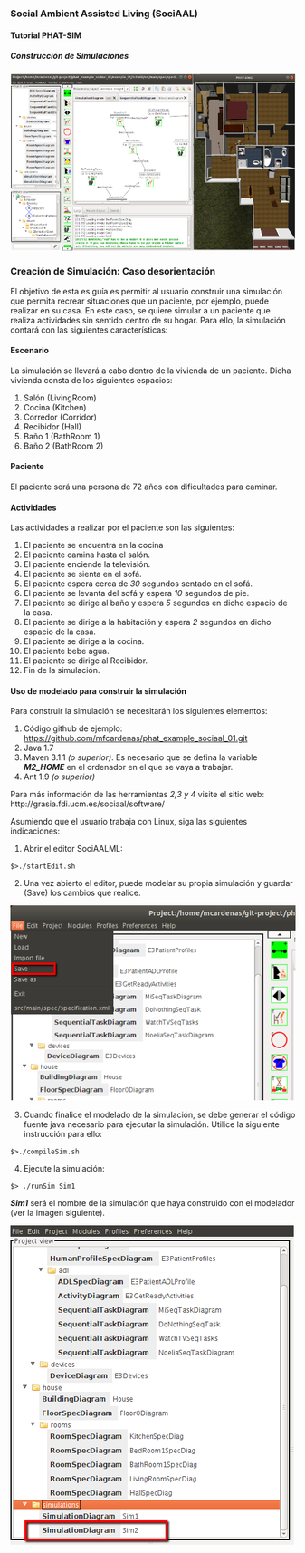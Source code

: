 ### Social Ambient Assisted Living (SociAAL)
#### Tutorial PHAT-SIM
##### Construcción de Simulaciones

<img src="https://github.com/mfcardenas/phat_example_sociaal_01/blob/master/img/img_portada_01.png" title="SociAAL Tool"/>

### Creación de Simulación: Caso desorientación

<p>El objetivo de esta es guía es permitir al usuario construir una simulación que permita recrear situaciones que un paciente, por ejemplo, puede realizar en su casa. En este caso, se quiere simular a un paciente que realiza actividades sin sentido dentro de su hogar. Para ello, la simulación contará con las siguientes características:</p>

#### Escenario
<p>La simulación se llevará a cabo dentro de la vivienda de un paciente. Dicha vivienda consta de los siguientes espacios:</p>

1. Salón (LivingRoom)
2. Cocina (Kitchen)
3. Corredor (Corridor)
4. Recibidor (Hall)
5. Baño 1 (BathRoom 1)
6. Baño 2 (BathRoom 2)

#### Paciente
<p>El paciente será una persona de 72 años con dificultades para caminar.</p>

#### Actividades
<p>Las actividades a realizar por el paciente son las siguientes:</p>

1. El paciente se encuentra en la cocina
2. El paciente camina hasta el salón.
3. El paciente enciende la televisión.
4. El paciente se sienta en el sofá.
5. El paciente espera cerca de <i>30</i> segundos sentado en el sofá.
6. El paciente se levanta del sofá y espera <i>10</i> segundos de pie.
7. El paciente se dirige al baño y espera <i>5</i> segundos en dicho espacio de la casa.
8. El paciente se dirige a la habitación y espera <i>2</i> segundos en dicho espacio de la casa.
9. El paciente se dirige a la cocina.
10. El paciente bebe agua.
11. El paciente se dirige al Recibidor.
12. Fin de la simulación.

#### Uso de modelado para construir la simulación

<p>Para construir la simulación se necesitarán los siguientes elementos:</p>

1. Código github de ejemplo: https://github.com/mfcardenas/phat_example_sociaal_01.git
2. Java 1.7
3. Maven 3.1.1 <i>(o superior)</i>. Es necesario que se defina la variable <i><b>M2_HOME</b></i> en el ordenador en el que se vaya a trabajar.
4. Ant 1.9 <i>(o superior)</i>

<p>Para más información de las herramientas <i>2,3 y 4</i> visite el sitio web: http://grasia.fdi.ucm.es/sociaal/software/</p>

<p>Asumiendo que el usuario trabaja con Linux, siga las siguientes indicaciones:</p>

1. Abrir el editor SociAALML: 
```
$>./startEdit.sh
```
2. Una vez abierto el editor, puede modelar su propia simulación y guardar (Save) los cambios que realice.

<img src="https://github.com/mfcardenas/phat_example_sociaal_01/blob/master/img/img_doc_03.png" title="Save Option"/>

3. Cuando finalice el modelado de la simulación, se debe generar el código fuente java necesario para ejecutar la simulación. Utilice la siguiente instrucción para ello:
```
$>./compileSim.sh
```
4. Ejecute la simulación: 
```
$> ./runSim Sim1 
```

<p><i><b>Sim1</b></i> será el nombre de la simulación que haya construido con el modelador (ver la imagen siguiente).</p>
<img src="https://github.com/mfcardenas/phat_example_sociaal_01/blob/master/img/img_doc_02.png" title="Nombre de la Simulación"/>

